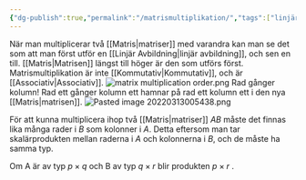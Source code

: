 ```yaml
---
{"dg-publish":true,"permalink":"/matrismultiplikation/","tags":["linjäralgebra"]}
---
```



När man multiplicerar två [[Matris\|matriser]] med varandra kan man se det som att man först utför en [[Linjär Avbildning\|linjär avbildning]], och sen en till. [[Matris\|Matrisen]] längst till höger är den som utförs först. Matrismultiplikation är inte [[Kommutativ\|Kommutativ]], och är [[Associativ\|Associativ]].
![matrix multiplication order.png](/img/user/images/matrix%20multiplication%20order.png)
Rad gånger kolumn! Rad ett gånger kolumn ett hamnar på rad ett kolumn ett i den nya [[Matris\|matrisen]].
![Pasted image 20220313005438.png](/img/user/images/Pasted%20image%2020220313005438.png)

För att kunna multiplicera ihop två [[Matris\|matriser]] $AB$ måste det finnas lika många rader i $B$ som kolonner i $A$. Detta eftersom man tar skalärprodukten mellan raderna i $A$ och kolonnerna i $B$, och de måste ha samma typ.

Om A är av typ $p\times q$ och B av typ $q \times r$ blir produkten $p \times r$ .
